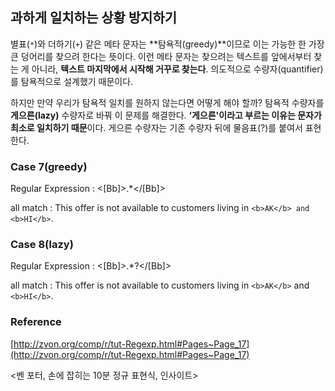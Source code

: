 ## 과하게 일치하는 상황 방지하기

별표(`*`)와 더하기(`+`) 같은 메타 문자는 **탐욕적(greedy)**이므로 이는 가능한 한 가장 큰 덩어리를 찾으려 한다는 뜻이다. 이런 메타 문자는 찾으려는 텍스트를 앞에서부터 찾는 게 아니라, **텍스트 마지막에서 시작해 거꾸로 찾는다**. 의도적으로 수량자(quantifier)를 탐욕적으로 설계했기 때문이다.

하지만 만약 우리가 탐욕적 일치를 원하지 않는다면 어떻게 해야 할까? 탐욕적 수량자를 **게으른(lazy)** 수량자로 바꿔 이 문제를 해결한다. **‘게으른'이라고 부르는 이유는 문자가 최소로 일치하기 때문**이다. 게으른 수량자는 기존 수량자 뒤에 물음표(?)를 붙여서 표현한다.

### Case 7(greedy)

Regular Expression : <[Bb]>.*<\/[Bb]>

all match : This offer is not available to customers living in `<b>AK</b> and <b>HI</b>`.

### Case 8(lazy)

Regular Expression : <[Bb]>.*?<\/[Bb]>

all match : This offer is not available to customers living in `<b>AK</b>` and `<b>HI</b>`.

### Reference

[http://zvon.org/comp/r/tut-Regexp.html#Pages~Page_17](http://zvon.org/comp/r/tut-Regexp.html#Pages~Page_17)

<벤 포터, 손에 잡히는 10분 정규 표현식, 인사이트>
